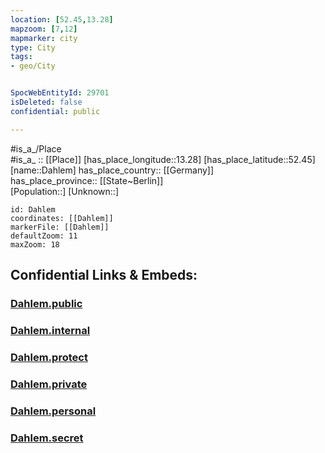 ```yaml
---
location: [52.45,13.28] 
mapzoom: [7,12] 
mapmarker: city 
type: City
tags:
- geo/City


SpocWebEntityId: 29701
isDeleted: false
confidential: public

---
```

#is_a_/Place  
#is_a_ :: [[Place]] 
[has_place_longitude::13.28] 
[has_place_latitude::52.45] 
[name::Dahlem] 
has_place_country:: [[Germany]]  
has_place_province:: [[State~Berlin]]  
[Population::] 
[Unknown::] 


```leaflet
id: Dahlem
coordinates: [[Dahlem]] 
markerFile: [[Dahlem]] 
defaultZoom: 11 
maxZoom: 18
```


## Confidential Links & Embeds: 

### [Dahlem.public](/_public/\Earth\Continent\Europe\Europe~Central\Germany\Germany~West\State~Berlin\cities~BerlinDahlem.public.md) 

### [Dahlem.internal](/_internal/\Earth\Continent\Europe\Europe~Central\Germany\Germany~West\State~Berlin\cities~BerlinDahlem.internal.md) 

### [Dahlem.protect](/_protect/\Earth\Continent\Europe\Europe~Central\Germany\Germany~West\State~Berlin\cities~BerlinDahlem.protect.md) 

### [Dahlem.private](/_private/\Earth\Continent\Europe\Europe~Central\Germany\Germany~West\State~Berlin\cities~BerlinDahlem.private.md) 

### [Dahlem.personal](/_personal/\Earth\Continent\Europe\Europe~Central\Germany\Germany~West\State~Berlin\cities~BerlinDahlem.personal.md) 

### [Dahlem.secret](/_secret/\Earth\Continent\Europe\Europe~Central\Germany\Germany~West\State~Berlin\cities~BerlinDahlem.secret.md)

